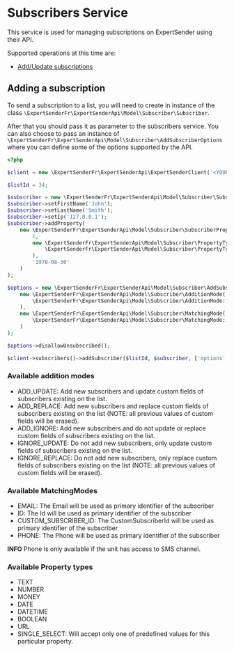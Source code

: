 Subscribers Service
===================

This service is used for managing subscriptions on ExpertSender using their API.

Supported operations at this time are:
 - [Add/Update subscriptions](#adding-a-subscription)

Adding a subscription
---------------------
To send a subscription to a list, you will need to create in instance of the class `\ExpertSenderFr\ExpertSenderApi\Model\Subscriber\Subscriber`.

After that you should pass it as parameter to the subscribers service. You can also choose to pass an instance of `\ExpertSenderFr\ExpertSenderApi\Model\Subscriber\AddSubscriberOptions`
where you can define some of the options supported by the API.

```php
<?php

$client = new \ExpertSenderFr\ExpertSenderApi\ExpertSenderClient('<YOUR_API_KEY>', '<YOUR_DOMAIN>');

$listId = 34;

$subscriber = new \ExpertSenderFr\ExpertSenderApi\Model\Subscriber\Subscriber('john.smith@example.com');
$subscriber->setFirstName('John');
$subscriber->setLastName('Smith');
$subscriber->setIp('127.0.0.1');
$subscriber->addProperty(
    new \ExpertSenderFr\ExpertSenderApi\Model\Subscriber\SubscriberProperty(
        1,
        new \ExpertSenderFr\ExpertSenderApi\Model\Subscriber\PropertyType(
            \ExpertSenderFr\ExpertSenderApi\Model\Subscriber\PropertyType::DATE
        ),
        '1978-08-30'
    )
);

$options = new \ExpertSenderFr\ExpertSenderApi\Model\Subscriber\AddSubscriberOptions(
    new \ExpertSenderFr\ExpertSenderApi\Model\Subscriber\AdditionMode(
        \ExpertSenderFr\ExpertSenderApi\Model\Subscriber\AdditionMode::ADD_UPDATE
    ),
    new \ExpertSenderFr\ExpertSenderApi\Model\Subscriber\MatchingMode(
        \ExpertSenderFr\ExpertSenderApi\Model\Subscriber\MatchingMode::EMAIL
    )
);

$options->disallowUnsubscribed();

$client->subscribers()->addSubscriber($listId, $subscriber, ['options' => $options]);
```

### Available addition modes
 - ADD_UPDATE: Add new subscribers and update custom fields of subscribers existing on the list.
 - ADD_REPLACE: Add new subscribers and replace custom fields of subscribers existing on the list (NOTE: all previous values of custom fields will be erased).
 - ADD_IGNORE: Add new subscribers and do not update or replace custom fields of subscribers existing on the list.
 - IGNORE_UPDATE: Do not add new subscribers, only update custom fields of subscribers existing on the list.
 - IGNORE_REPLACE: Do not add new subscribers, only replace custom fields of subscribers existing on the list (NOTE: all previous values of custom fields will be erased).

### Available MatchingModes
 - EMAIL: The Email will be used as primary identifier of the subscriber
 - ID: The Id will be used as primary identifier of the subscriber
 - CUSTOM_SUBSCRIBER_ID: The CustomSubscriberId will be used as primary identifier of the subscriber
 - PHONE: The Phone will be used as primary identifier of the subscriber

**INFO** Phone is only available if the unit has access to SMS channel.

### Available Property types
 - TEXT
 - NUMBER
 - MONEY
 - DATE
 - DATETIME
 - BOOLEAN
 - URL
 - SINGLE_SELECT: Will accept only one of predefined values for this particular property.
